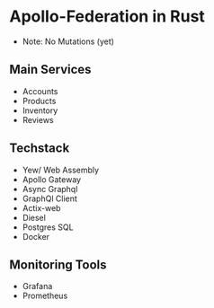 # Apollo-Federation in Rust
- Note: No Mutations (yet)
## Main Services
- Accounts
- Products
- Inventory 
- Reviews 
## Techstack 
- Yew/ Web Assembly 
- Apollo Gateway
- Async Graphql 
- GraphQl Client
- Actix-web
- Diesel 
- Postgres SQL 
- Docker
## Monitoring Tools 
- Grafana 
- Prometheus 



